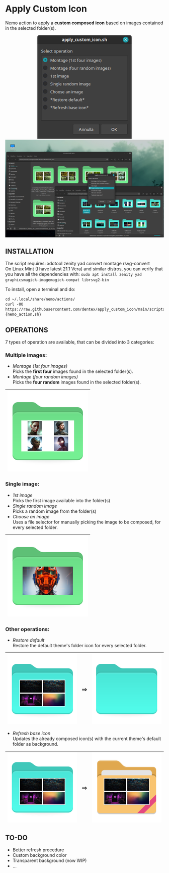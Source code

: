 Apply Custom Icon
==============

Nemo action to apply a **custom composed icon** based on images contained in the selected folder(s).

<p align="center">
  <img src="res/menu.png">
  
  <img src="res/screenshot.png">
</p>

## INSTALLATION
The script requires: xdotool zenity yad convert montage rsvg-convert   
On Linux Mint (I have latest 21.1 Vera) and similar distros, you can verify that you have all the dependencies with:
`sudo apt install zenity yad graphicsmagick-imagemagick-compat librsvg2-bin`

To install, open a terminal and do:
```
cd ~/.local/share/nemo/actions/
curl -OO https://raw.githubusercontent.com/dentex/apply_custom_icon/main/scripts/apply_custom_icon.{nemo_action,sh}
```

## OPERATIONS
7 types of operation are available, that can be divided into 3 categories:

### Multiple images:
- *Montage (1st four images)*   
 Picks the **first four** images found in the selected folder(s).
- *Montage (four random images)*   
 Picks the **four random** images found in the selected folder(s).

| <img src="res/ICON_4-example.png"> |
|------------------------------------|
 
### Single image:
- *1st image*   
 Picks the first image available into the folder(s)
- *Single random image*   
 Picks a random image from the folder(s)
- *Choose an image*   
 Uses a file selector for manually picking the image to be composed, for every selected folder.

| <img src="res/ICON_1-example.png"> |
|------------------------------------|
 
### Other operations:
- *Restore default*   
 Restore the default theme's folder icon for every selected folder.

| <img src="res/ICON_r1.png">| ==>| <img src="res/_folder.png"> |
|----------------------------|----|-----------------------------|
 
- *Refresh base icon*   
 Updates the already composed icon(s) with the current theme's default folder as background.

| <img src="res/ICON_r1.png">| ==> | <img src="res/ICON_r2.png"> |
|----------------------------|-----|-----------------------------|
 
 ## TO-DO
 - Better refresh procedure
 - Custom background color 
 - Transparent background (now WIP)
 - ...
